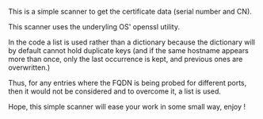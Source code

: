This is a simple scanner to get the certificate data (serial number and CN).

This scanner uses the underyling OS' openssl utility.

In the code a list is used rather than a dictionary because the dictionary will by default cannot hold duplicate keys (and if the same hostname appears more than once, only the last occurrence is kept, and previous ones are overwritten.)

Thus, for any entries where the FQDN is being probed for different ports, then it would not be considered and to overcome it, a list is used. 

Hope, this simple scanner will ease your work in some small way, enjoy !

